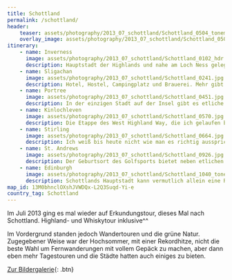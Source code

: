 ```yaml
---
title: Schottland
permalink: /schottland/
header:
    teaser: assets/photography/2013_07_schottland/Schottland_0504_tonemapped.jpg
    overlay_image: assets/photography/2013_07_schottland/Schottland_0504_tonemapped.jpg
itinerary:
    - name: Inverness
      image: assets/photography/2013_07_schottland/Schottland_0102_hdr.jpg
      description: Hauptstadt der Highlands und nahe am Loch Ness gelegen, so dass es der ideale Ausgangspunkt für eine Jagd auf Nessie ist. Abgesehen davon bietet die Gegend aber auch etliches Sehenswertes und eine entspannte Altstadt um die Tage ausklingen zu lassen.
    - name: Sligachan
      image: assets/photography/2013_07_schottland/Schottland_0241.jpg
      description: Hotel, Hostel, Campingplatz und Brauerei. Mehr gibt es hier nicht, brauch es aber auch nicht, denn ringsum ist Natur und es ist Startpunkt etlicher Wandertouren, deswegen ist man vermutlich auf die Isle of Skye gekommen.
    - name: Portree
      image: assets/photography/2013_07_schottland/Schottland_0451.jpg
      description: In der einzigen Stadt auf der Insel gibt es etliche Ferienwohnungen und sonst auch alle Annehmlichkeiten einer Hafenstadt, wie Fischrestaurants und Supermärkte. Gerade wenn man einen Mietwagen hat, ist es ein guter Standort von dem man die Insel aus erkunden kann.
    - name: Kinlochleven
      image: assets/photography/2013_07_schottland/Schottland_0570.jpg
      description: Die Etappe des West Highland Way, die ich gelaufen bin, führte von Fort William nach Kinlochleven und rückblickend generell sehr schön und hätte ich auch sicherlich genießen können, aber nur eben nicht in der damaligen Hitze und ohne 20kg Gepäck.
    - name: Stirling
      image: assets/photography/2013_07_schottland/Schottland_0664.jpg
      description: Ich weiß bis heute nicht wie man es richtig ausspricht, aber es ist in jedem Fall eine schöne Stadt in der man gut Zeit verbringen kann. Die Altstadt und das Wallace Monument sind vermutlich genau das, was man sich unter Schottland vorstellt.
    - name: St. Andrews
      image: assets/photography/2013_07_schottland/Schottland_0926.jpg
      description: Der Geburtsort des Golfsports bietet neben etlichen Golfplätzen, eine tolle Altstadt und eher ländliche Umgebung. Zudem gibt es entlang des Fife Coastal Paths etliche kleine Fischerdörfer in denen man gut Pause machen kann.
    - name: Edinburgh
      image: assets/photography/2013_07_schottland/Schottland_1040_tonemapped.jpg
      description: Schottlands Hauptstadt kann vermutlich allein eine Reise füllen. Gerade das Schloss, die Altstadt und die nahegelegenen Hügel haben mich sehr beeindruckt. Falls also jemand ein Ziel für einen Wochenendtrip sucht, sollte sich mal Edinburgh näher anschauen.
map_id: 13M0bhnclOXshJVWDQx-L2Q3Suqd-Yi-e
country_tag: Schottland
---
```


Im Juli 2013 ging es mal wieder auf Erkundungstour, dieses Mal nach Schottland. Highland- und Whiskytour inklusive^^

Im Vordergrund standen jedoch Wandertouren und die grüne Natur. 
Zugegebener Weise war der Hochsommer, mit einer Rekordhitze, nicht die beste Wahl um Fernwanderungen mit vollem Gepäck zu machen,
aber dann eben mehr Tagestouren und die Städte hatten auch einiges zu bieten.  

[Zur Bildergalerie](/photography/schottland-2013/){: .btn}
